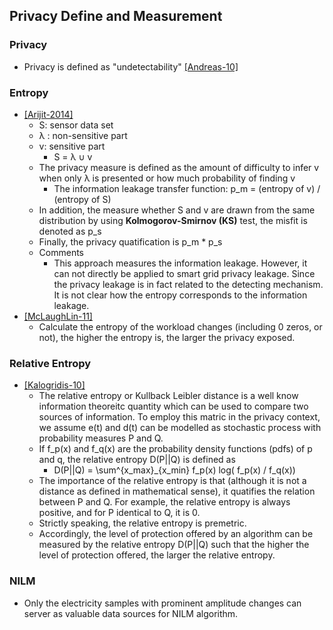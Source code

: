 ## Privacy Define and Measurement

### Privacy 
- Privacy is defined as "undetectability" [[Andreas-10]](https://dud.inf.tu-dresden.de/literatur/Anon_Terminology_v0.34.pdf)

### Entropy
- [[Arijit-2014]](../../papers/file/ukil14-privacy-2bn2b.md)
  - S: sensor data set
  - &lambda; : non-sensitive part
  - v: sensitive part
    - S = &lambda; &cup; v
  - The privacy measure is defined as the amount of difficulty to infer v when only &lambda; is presented or how much probability of finding v
    - The information leakage transfer function:  p_m = (entropy of v) / (entropy of S)
  - In addition, the measure whether S and v are drawn from the same distribution by using **Kolmogorov-Smirnov (KS)** test, the misfit is denoted as p_s
  - Finally, the privacy quatification is p_m * p_s
  - Comments
    - This approach measures the information leakage. However, it can not directly be applied to smart grid privacy leakage. Since the privacy leakage is in fact related to the detecting mechanism. It is not clear how the entropy corresponds to the information leakage.
- [[McLaughLin-11]](papers/file/mclaughlin11-privacy-consumer.md)
  - Calculate the entropy of the workload changes (including 0 zeros, or not), the higher the entropy is, the larger the privacy exposed.
  
### Relative Entropy
- [[Kalogridis-10]](../../papers/file/Kalogridis10-privacy-undetectable.md)
  - The relative entropy or Kullback Leibler distance is a well know information theoreitc quantity which can be used to compare two sources of information. To employ this matric in the privacy context, we assume e(t) and d(t) can be modelled as stochastic process with probability measures P and Q. 
  - If f_p(x) and f_q(x) are the probability density functions (pdfs) of p and q, the relative entropy D(P||Q) is defined as
    - D(P||Q) = \sum^{x_max}_{x_min} f_p(x) log( f_p(x) / f_q(x))
  - The importance of the relative entropy is that (although it is not a distance as defined in mathematical sense), it quatifies the relation between P and Q. For example, the relative entropy is always positive, and for P identical to Q, it is 0.
  - Strictly speaking, the relative entropy is premetric.
  - Accordingly, the level of protection offered by an algorithm can be measured by the relative entropy D(P||Q) such that the higher the level of protection offered, the larger the relative entropy.

### NILM
- Only the electricity samples with prominent amplitude changes can server as valuable data sources for NILM algorithm.
